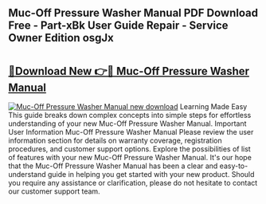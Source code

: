 ## Muc-Off Pressure Washer Manual PDF Download Free - Part-xBk User Guide Repair - Service Owner Edition osgJx

# <h2><a href="http://cf12411.oget.top/?id=Muc-Off+Pressure+Washer+Manual">🔗Download New 👉🔴 Muc-Off Pressure Washer Manual</a></h2>

[![Muc-Off Pressure Washer Manual new download](https://i.imgur.com/5g1atiW.png)](http://cf12411.oget.top/?id=Muc-Off+Pressure+Washer+Manual)
Learning Made Easy This guide breaks down complex concepts into simple steps for effortless understanding of your new Muc-Off Pressure Washer Manual. Important User Information Muc-Off Pressure Washer Manual Please review the user information section for details on warranty coverage, registration procedures, and customer support options. Explore the possibilities of list of features with your new Muc-Off Pressure Washer Manual. It's our hope that the Muc-Off Pressure Washer Manual has been a clear and easy-to-understand guide in helping you get started with your new product. Should you require any assistance or clarification, please do not hesitate to contact our customer support team.
